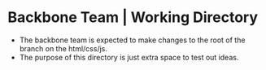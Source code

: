 # Backbone Team | Working Directory

- The backbone team is expected to make changes to the root of the branch on the html/css/js.
- The purpose of this directory is just extra space to test out ideas.
